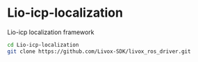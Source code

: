 # Lio-icp-localization
Lio-icp localization framework


```bash
cd Lio-icp-localization
git clone https://github.com/Livox-SDK/livox_ros_driver.git
```
